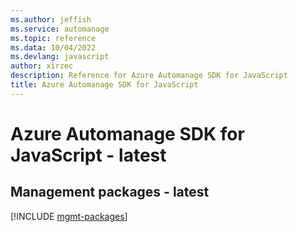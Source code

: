 ```yaml
---
ms.author: jeffish
ms.service: automanage
ms.topic: reference
ms.data: 10/04/2022
ms.devlang: javascript
author: xirzec
description: Reference for Azure Automanage SDK for JavaScript
title: Azure Automanage SDK for JavaScript
---
```

# Azure Automanage SDK for JavaScript - latest

## Management packages - latest
[!INCLUDE [mgmt-packages](automanage-mgmt-index.md)]